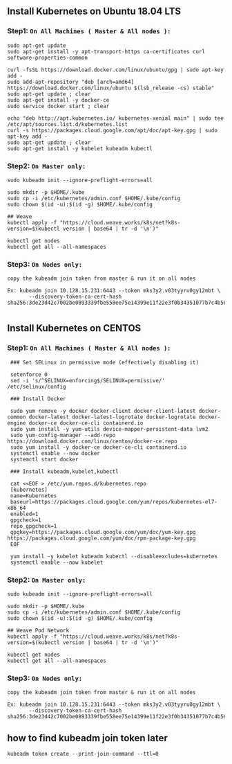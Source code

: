 ## Install Kubernetes on Ubuntu 18.04 LTS 

### Step1: `On All Machines ( Master & All nodes ):`

    sudo apt-get update
    sudo apt-get install -y apt-transport-https ca-certificates curl software-properties-common

    curl -fsSL https://download.docker.com/linux/ubuntu/gpg | sudo apt-key add -
    sudo add-apt-repository "deb [arch=amd64] https://download.docker.com/linux/ubuntu $(lsb_release -cs) stable"
    sudo apt-get update ; clear
    sudo apt-get install -y docker-ce
    sudo service docker start ; clear

    echo "deb http://apt.kubernetes.io/ kubernetes-xenial main" | sudo tee /etc/apt/sources.list.d/kubernetes.list
    curl -s https://packages.cloud.google.com/apt/doc/apt-key.gpg | sudo apt-key add -
    sudo apt-get update ; clear
    sudo apt-get install -y kubelet kubeadm kubectl	
	
### Step2: `On Master only:`

    sudo kubeadm init --ignore-preflight-errors=all
	
    sudo mkdir -p $HOME/.kube
    sudo cp -i /etc/kubernetes/admin.conf $HOME/.kube/config
    sudo chown $(id -u):$(id -g) $HOME/.kube/config

    ## Weave
    kubectl apply -f "https://cloud.weave.works/k8s/net?k8s-version=$(kubectl version | base64 | tr -d '\n')" 
	
    kubectl get nodes
    kubectl get all --all-namespaces

### Step3: `On Nodes only:`
       
    copy the kubeadm join token from master & run it on all nodes
          
    Ex: kubeadm join 10.128.15.231:6443 --token mks3y2.v03tyyru0gy12mbt \
           --discovery-token-ca-cert-hash sha256:3de23d42c7002be0893339fbe558ee75e14399e11f22e3f0b34351077b7c4b56

#


## Install Kubernetes on CENTOS 

### Step1: `On All Machines ( Master & All nodes ):`

     ### Set SELinux in permissive mode (effectively disabling it)
     
     setenforce 0
     sed -i 's/^SELINUX=enforcing$/SELINUX=permissive/' /etc/selinux/config

     ### Install Docker
     
     sudo yum remove -y docker docker-client docker-client-latest docker-common docker-latest docker-latest-logrotate docker-logrotate docker-engine docker-ce docker-ce-cli containerd.io
     sudo yum install -y yum-utils device-mapper-persistent-data lvm2
     sudo yum-config-manager --add-repo https://download.docker.com/linux/centos/docker-ce.repo
     sudo yum install -y docker-ce docker-ce-cli containerd.io
     systemctl enable --now docker
     systemctl start docker

     ### Install kubeadm,kubelet,kubectl
     
     cat <<EOF > /etc/yum.repos.d/kubernetes.repo
     [kubernetes]
     name=Kubernetes
     baseurl=https://packages.cloud.google.com/yum/repos/kubernetes-el7-x86_64
     enabled=1
     gpgcheck=1
     repo_gpgcheck=1
     gpgkey=https://packages.cloud.google.com/yum/doc/yum-key.gpg https://packages.cloud.google.com/yum/doc/rpm-package-key.gpg
     EOF

     yum install -y kubelet kubeadm kubectl --disableexcludes=kubernetes
     systemctl enable --now kubelet

### Step2: `On Master only:`

    sudo kubeadm init --ignore-preflight-errors=all

    sudo mkdir -p $HOME/.kube
    sudo cp -i /etc/kubernetes/admin.conf $HOME/.kube/config
    sudo chown $(id -u):$(id -g) $HOME/.kube/config

    ## Weave Pod Network
    kubectl apply -f "https://cloud.weave.works/k8s/net?k8s-version=$(kubectl version | base64 | tr -d '\n')" 

    kubectl get nodes
    kubectl get all --all-namespaces

### Step3: `On Nodes only:`

    copy the kubeadm join token from master & run it on all nodes

    Ex: kubeadm join 10.128.15.231:6443 --token mks3y2.v03tyyru0gy12mbt \
           --discovery-token-ca-cert-hash sha256:3de23d42c7002be0893339fbe558ee75e14399e11f22e3f0b34351077b7c4b56




## how to find kubeadm join token later
```
kubeadm token create --print-join-command --ttl=0
```
